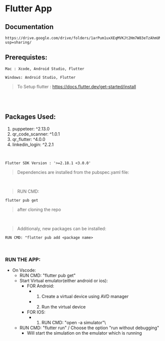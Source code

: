 # Flutter App

## Documentation
```
https://drive.google.com/drive/folders/1arPum1uxXEqMVKJt2Hm7W83eTzAhmUMR?usp=sharing/
```

## Prerequistes: 
```
Mac : Xcode, Android Studio, Flutter
```
```
Windows: Android Studio, Flutter
```
>To Setup flutter : https://docs.flutter.dev/get-started/install

<br/>
<br/>

Packages Used:
------------- 
1. puppeteer: ^2.13.0
2. qr_code_scanner: ^1.0.1
3. qr_flutter: ^4.0.0
4. linkedin_login: ^2.2.1 

<br/>

```
Flutter SDK Version : '>=2.18.1 <3.0.0'
```
>Dependencies are installed from the pubspec.yaml file:

<br/>

>RUN CMD: 
```
flutter pub get
```
>after cloning the repo

<br/>

>Additionaly, new packages can be installed:
```
RUN CMD: "flutter pub add <package name>
```

<br/>

### RUN THE APP:
* On Vscode: 
  * RUN CMD: "flutter pub get"
  * Start Virtual emulator(either android or ios):
    * FOR Android:
      * 1. Create a virtual device using AVD manager
      * 2. Run the virtual device
    * FOR IOS:
      * 1. RUN CMD: "open -a simulator"\
   * RUN CMD: "flutter run" / Choose the option "run without debugging"
     * Will start the simulation on the emulator which is running



